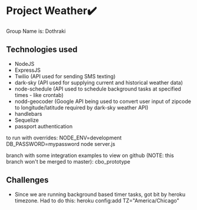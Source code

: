# Project Weather✔️

Group Name is:  Dothraki

## Technologies used
* NodeJS
* ExpressJS
* Twilio  (API used for sending SMS texting)
* dark-sky  (API used for supplying current and historical weather data)
* node-schedule  (API used to schedule background tasks at specified times - like crontab)
* nodd-geocoder (Google API being used to convert user input of zipcode to longitude/latitude required by dark-sky weather API)
* handlebars
* Sequelize
* passport authentication

to run with overrides:
NODE_ENV=development DB_PASSWORD=mypassword node server.js

branch with some integration examples to view on github (NOTE: this branch won't be merged to master):
cbo_prototype

## Challenges
* Since we are running background based timer tasks, got bit by heroku timezone.  Had to do this: heroku config:add TZ="America/Chicago"

